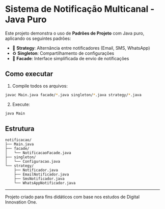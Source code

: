 # Sistema de Notificação Multicanal - Java Puro

Este projeto demonstra o uso de **Padrões de Projeto** com Java puro, aplicando os seguintes padrões:

- 🧠 **Strategy**: Alternância entre notificadores (Email, SMS, WhatsApp)
- ♻️ **Singleton**: Compartilhamento de configurações
- 🧩 **Facade**: Interface simplificada de envio de notificações

## Como executar

1. Compile todos os arquivos:
```bash
javac Main.java facade/*.java singleton/*.java strategy/*.java
```

2. Execute:
```bash
java Main
```

## Estrutura

```
notificacao/
├── Main.java
├── facade/
│   └── NotificacaoFacade.java
├── singleton/
│   └── Configuracao.java
└── strategy/
    ├── Notificador.java
    ├── EmailNotificador.java
    ├── SmsNotificador.java
    └── WhatsAppNotificador.java
```

---
Projeto criado para fins didáticos com base nos estudos de Digital Innovation One.
